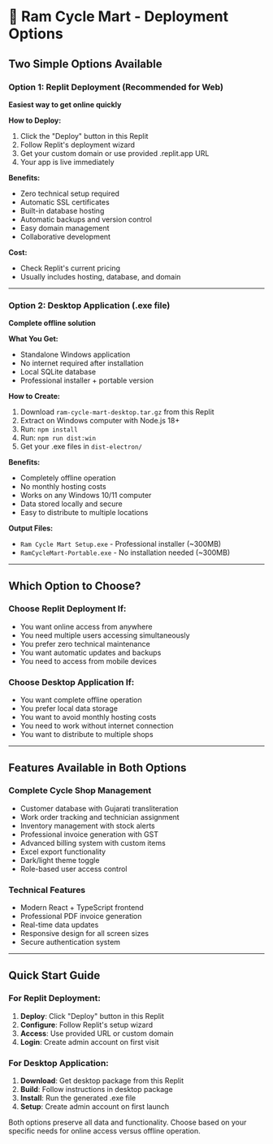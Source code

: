 # 🚀 Ram Cycle Mart - Deployment Options

## Two Simple Options Available

### Option 1: Replit Deployment (Recommended for Web)
**Easiest way to get online quickly**

**How to Deploy:**
1. Click the "Deploy" button in this Replit
2. Follow Replit's deployment wizard
3. Get your custom domain or use provided .replit.app URL
4. Your app is live immediately

**Benefits:**
- Zero technical setup required
- Automatic SSL certificates
- Built-in database hosting
- Automatic backups and version control
- Easy domain management
- Collaborative development

**Cost:**
- Check Replit's current pricing
- Usually includes hosting, database, and domain

---

### Option 2: Desktop Application (.exe file)
**Complete offline solution**

**What You Get:**
- Standalone Windows application
- No internet required after installation
- Local SQLite database
- Professional installer + portable version

**How to Create:**
1. Download `ram-cycle-mart-desktop.tar.gz` from this Replit
2. Extract on Windows computer with Node.js 18+
3. Run: `npm install`
4. Run: `npm run dist:win`
5. Get your .exe files in `dist-electron/`

**Benefits:**
- Completely offline operation
- No monthly hosting costs
- Works on any Windows 10/11 computer
- Data stored locally and secure
- Easy to distribute to multiple locations

**Output Files:**
- `Ram Cycle Mart Setup.exe` - Professional installer (~300MB)
- `RamCycleMart-Portable.exe` - No installation needed (~300MB)

---

## Which Option to Choose?

### Choose Replit Deployment If:
- You want online access from anywhere
- You need multiple users accessing simultaneously
- You prefer zero technical maintenance
- You want automatic updates and backups
- You need to access from mobile devices

### Choose Desktop Application If:
- You want complete offline operation
- You prefer local data storage
- You want to avoid monthly hosting costs
- You need to work without internet connection
- You want to distribute to multiple shops

---

## Features Available in Both Options

### Complete Cycle Shop Management
- Customer database with Gujarati transliteration
- Work order tracking and technician assignment
- Inventory management with stock alerts
- Professional invoice generation with GST
- Advanced billing system with custom items
- Excel export functionality
- Dark/light theme toggle
- Role-based user access control

### Technical Features
- Modern React + TypeScript frontend
- Professional PDF invoice generation
- Real-time data updates
- Responsive design for all screen sizes
- Secure authentication system

---

## Quick Start Guide

### For Replit Deployment:
1. **Deploy**: Click "Deploy" button in this Replit
2. **Configure**: Follow Replit's setup wizard
3. **Access**: Use provided URL or custom domain
4. **Login**: Create admin account on first visit

### For Desktop Application:
1. **Download**: Get desktop package from this Replit
2. **Build**: Follow instructions in desktop package
3. **Install**: Run the generated .exe file
4. **Setup**: Create admin account on first launch

Both options preserve all data and functionality. Choose based on your specific needs for online access versus offline operation.